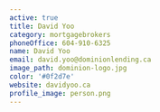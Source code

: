 ```yaml
---
active: true
title: David Yoo
category: mortgagebrokers
phoneOffice: 604-910-6325
name: David Yoo
email: david.yoo@dominionlending.ca
image_path: dominion-logo.jpg
color: '#0f2d7e'
website: davidyoo.ca
profile_image: person.png
---
```


